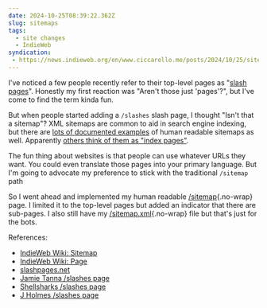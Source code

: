 ```yaml
---
date: 2024-10-25T08:39:22.362Z
slug: sitemaps
tags:
  - site changes
  - IndieWeb
syndication:
 - https://news.indieweb.org/en/www.ciccarello.me/posts/2024/10/25/sitemaps/
---
```


I've noticed a few people recently refer to their top-level pages as "[slash pages](https://slashpages.net/)".
Honestly my first reaction was "Aren't those just 'pages'?", but I've come to find the term kinda fun.

But when people started adding a `/slashes` slash page, I thought "Isn't that a sitemap"?
XML sitemaps are common to aid in search engine indexing, but there are [lots of documented examples](https://indieweb.org/sitemap#Organization_Examples) of human readable sitemaps as well.
Apparently [others think of them as "index pages"](https://chat.indieweb.org/stream/2024-08-02#t1722570031073000).

The fun thing about websites is that people can use whatever URLs they want.
You could even translate those pages into your primary language.
But I'm going to advocate my preference to stick with the traditional `/sitemap` path

So I went ahead and implemented my human readable [/sitemap](/sitemap/){.no-wrap} page.
I limited it to the top-level pages but added an indicator that there are sub-pages.
I also still have my [/sitemap.xml](/sitemap.xml){.no-wrap} file but that's just for the bots.

References:
- [IndieWeb Wiki: Sitemap](https://indieweb.org/sitemap)
- [IndieWeb Wiki: Page](https://indieweb.org/page)
- [slashpages.net](https://slashpages.net/)
- [Jamie Tanna /slashes page](https://www.jvt.me/slashes/)
- [Shellsharks /slashes page](https://shellsharks.com/slashes)
- [J Holmes /slashes page](https://j.holmes.codes/slashes/)
